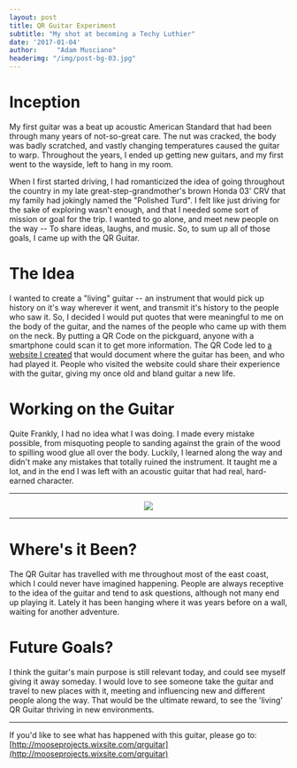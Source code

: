 ```yaml
---
layout: post
title: QR Guitar Experiment
subtitle: "My shot at becoming a Techy Luthier"
date: '2017-01-04'
author:     "Adam Musciano"
headerimg: "/img/post-bg-03.jpg"
---
```


Inception
=======
My first guitar was a beat up acoustic American Standard that had been through many years of not-so-great care. The nut was cracked, the body was badly scratched, and vastly changing temperatures caused the guitar to warp. Throughout the years, I ended up getting new guitars, and my first went to the wayside, left to hang in my room.

When I first started driving, I had romanticized the idea of going throughout the country in my late great-step-grandmother's brown Honda 03' CRV that my family had jokingly named the "Polished Turd". I felt like just driving for the sake of exploring wasn't enough, and that I needed some sort of mission or goal for the trip. I wanted to go alone, and meet new people on the way -- To share ideas, laughs, and music. So, to sum up all of those goals, I came up with the QR Guitar.

The Idea
========
I wanted to create a "living" guitar -- an instrument that would pick up history on it's way wherever it went, and transmit it's history to the people who saw it. So, I decided I would put quotes that were meaningful to me on the body of the guitar, and the names of the people who came up with them on the neck. By putting a QR Code on the pickguard, anyone with a smartphone could scan it to get more information. The QR Code led to [a website I created](http://mooseprojects.wixsite.com/qrguitar) that would document where the guitar has been, and who had played it. People who visited the website could share their experience with the guitar, giving my once old and bland guitar a new life.

Working on the Guitar
=====================
Quite Frankly, I had no idea what I was doing. I made every mistake possible, from misquoting people to sanding against the grain of the wood to spilling wood glue all over the body. Luckily, I learned along the way and didn't make any mistakes that totally ruined the instrument. It taught me a lot, and in the end I was left with an acoustic guitar that had real, hard-earned character.

---------------------------------------------------

<div style="text-align:center">
    <img src="https://s3cdn.617a.net/amblog/assets/img/post-qrGuitar-GIF.gif" >
</div>

--------------------------------------------------


Where's it Been?
================
The QR Guitar has travelled with me throughout most of the east coast, which I could never have imagined happening. People are always receptive to the idea of the guitar and tend to ask questions, although not many end up playing it. Lately it has been hanging where it was years before on a wall, waiting for another adventure.

Future Goals?
======================
I think the guitar's main purpose is still relevant today, and could see myself giving it away someday. I would love to see someone take the guitar and travel to new places with it, meeting and influencing new and different people along the way. That would be the ultimate reward, to see the 'living' QR Guitar thriving in new environments.

-----------------------------------
If you'd like to see what has happened with this guitar, please go to: [http://mooseprojects.wixsite.com/qrguitar](http://mooseprojects.wixsite.com/qrguitar)
